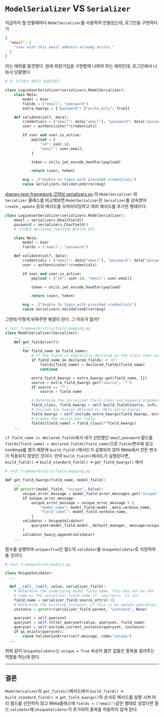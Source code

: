 # `ModelSerializer` VS `Serializer`
지금까지 뭘 만들때마다 `ModelSerializer`를 사용하여 만들었는데, 로그인을 구현하다가 
```json
{
  "email": [
    "user with this email address already exists."
  ]
}
```
라는 예외를 발견했다. 원래 회원가입을 구현할때 나와야 하는 예외인데, 로그인에서 나와서 당황했다.
```python
# 이 코드에서 예외가 검출되었다.

class LoginUserSerializer(serializers.ModelSerializer):
    class Meta:
        model = User
        fields = ("email", "password")
        extra_kwargs = {"password": {"write_only": True}}

    def validate(self, data):
        credentials = {"email": data["email"], "password": data["password"]}
        user = authenticate(**credentials)

        if user and user.is_active:
            payload = {
                "id": user.id, 
                "email": user.email, 
            }

            token = utils.jwt_encode_handler(payload)

            return (user, token)

        msg = _("Unable to login with provided credentials")
        raise serializers.ValidationError(msg)
```

[django-rest-framework 깃허브 serializers.py](https://github.com/encode/django-rest-framework/blob/master/rest_framework/serializers.py) 의 `ModelSerializer` 와 `Serializer` 클래스를 비교해보면 `ModelSerializer`은 `Serializer`를 상속받아 `create` , `update` 등의 메서드를 오버라이딩하고 여러 메서드를 추가한 형태이다.
```python
class LoginUserSerializer(serializers.ModelSerializer):
    email = serializers.EmailField()
    password = serializers.CharField()
    # 이것들은 declared_fields에 들어가게 된다

    class Meta:
        model = User
        fields = ("email", "password")

    def validate(self, data):
        credentials = {"email": data["email"], "password": data["password"]}
        user = authenticate(**credentials)

        if user and user.is_active:
            payload = {"id": user.id, "email": user.email}

            token = utils.jwt_encode_handler(payload)

            return (user, token)

        msg = _("Unable to login with provided credentials")
        raise serializers.ValidationError(msg)
```
그런데 이렇게 바꿔주면 해결이 된다. 그 이유가 뭘까?
```python
# rest_framework/utils/field_mapping.py
class ModelSerializer(Serializer):
    ...
    def get_fields(self):
        ...
        for field_name in field_names:
            # If the field is explicitly declared on the class then use that.
            if field_name in declared_fields: # 여기
                fields[field_name] = declared_fields[field_name]
                continue

            extra_field_kwargs = extra_kwargs.get(field_name, {})
            source = extra_field_kwargs.get("source", "*")
            if source == "*":
                source = field_name

            # Determine the serializer field class and keyword arguments.
            field_class, field_kwargs = self.build_field(source, info, model, depth)
            # Include any kwargs defined in `Meta.extra_kwargs`
            field_kwargs = self.include_extra_kwargs(field_kwargs, extra_field_kwargs)
            # Create the serializer field.
            fields[field_name] = field_class(**field_kwargs)
    ...
```
`if field_name in declared_fields`에서 내가 선언했던 `email`,`password` 필드를 `fields[field_name] = declared_fields[field_name]`으로 `fields`변수에 넣고 continue를 했기 때문에 `build_field()`메서드가 실행되지 않아 Meta에서 만든 변수가 적용되지 않았던 것이다.
만약 `build_field()`메서드가 실행된다면,
`build_field()` -> `build_standard_field()` -> `get_field_kwargs()` 에서
```python
# rest_framework/utils/field_mapping.py

def get_field_kwargs(field_name, model_field):
    ...
    if getattr(model_field, "unique", False):
        unique_error_message = model_field.error_messages.get("unique", None)
        if unique_error_message:
            unique_error_message = unique_error_message % {
                "model_name": model_field.model._meta.verbose_name,
                "field_label": model_field.verbose_name,
            }
        validator = UniqueValidator(
            queryset=model_field.model._default_manager, message=unique_error_message
        )
        validator_kwarg.append(validator)
    ...
```
함수를 실행하여 `unique=True`인 필드의 `validator`를 `UniqueValidator`로 지정하여 줄 것이다.
```python
# rest_framework/validators.py

class UniqueValidator:
  ...

  def __call__(self, value, serializer_field):
    # Determine the underlying model field name. This may not be the
    # same as the serializer field name if `source=<>` is set.
    field_name = serializer_field.source_attrs[-1]
    # Determine the existing instance, if this is an update operation.
    instance = getattr(serializer_field.parent, "instance", None)

    queryset = self.queryset
    queryset = self.filter_queryset(value, queryset, field_name)
    queryset = self.exclude_current_instance(queryset, instance)
    if qs_exists(queryset):
        raise ValidationError(self.message, code="unique")
  ...
```
위와 같이 `UniqueValidator`는 `unique = True` 속성이 붙은 값들은 중복을 걸러주는 역할을 하는데 한다.


------------
## 결론

`ModelSerializer`의 `get_fields()`메서드에서 `build_field()` -> `build_standard_field()` -> `get_field_kwargs()`의 순서로 메서드를 실행 시켜 미리 필드를 선언하지 않고 Meta클래스에 `fields = ("email")`같은 형태로 넣었다면 필드 `validator`에 `UniqueValidator`가 추가되어 중복을 허용하지 않게 된다.